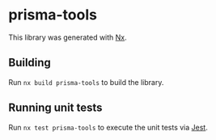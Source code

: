 # prisma-tools

This library was generated with [Nx](https://nx.dev).

## Building

Run `nx build prisma-tools` to build the library.

## Running unit tests

Run `nx test prisma-tools` to execute the unit tests via [Jest](https://jestjs.io).
